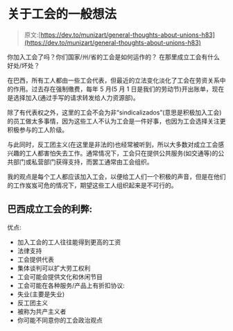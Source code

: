 # 关于工会的一般想法

> 原文:[https://dev.to/munizart/general-thoughts-about-unions-h83](https://dev.to/munizart/general-thoughts-about-unions-h83)

你加入工会了吗？你们国家/州/省的工会是如何运作的？
在那里成立工会有什么好处/坏处？

在巴西，所有工人都由一些工会代表，但最近的立法变化淡化了工会在劳资关系中的作用。过去存在强制缴费，每年 5 月(5 月 1 日是我们的劳动节)开出账单，现在是选择加入(通过手写的请求转发给人力资源部)。

除了有代表权之外，这里的工会不会为非“sindicalizados”(意思是积极加入工会)的员工做太多事情，因为这些工人不认为工会是一件好事，也因为工会选择关注更积极参与的工人阶级。

与此同时，反工团主义(在这里是非法的)也经常被听到，所以大多数对成立工会感兴趣的工人都害怕失去工作。通常情况下，工会只在提供公共服务(如交通等)的公共部门或私营部门获得支持，而罢工通常由工会组织。

我的观点是每个工人都应该加入工会，以便给工人们一个积极的声音，但是在他们的工作岌岌可危的情况下，期望这些工人组织起来是不可行的。

## [](#proscons-being-unionized-in-brazil)巴西成立工会的利弊:

优点:

*   加入工会的工人往往能得到更高的工资
*   法律支持
*   工会提供代表
*   集体谈判可以扩大劳工权利
*   工会可能会提供文化和休闲节目
*   工会可能在各种服务/产品上有折扣协议:
*   失业(主要是失业)
*   反工团主义
*   被称为共产主义者
*   你可能不同意你的工会政治观点